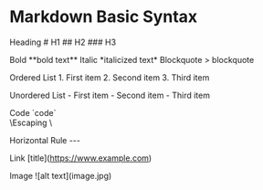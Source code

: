 # Markdown Basic Syntax

Heading	 \# H1
         \## H2
         \### H3
         
         
Bold	    \*\*bold text**
Italic	  \*italicized text*
Blockquote	\> blockquote

Ordered List	1. First item
              2. Second item
              3. Third item
              
Unordered List	- First item
                - Second item
                - Third item
                
Code	           \`code`\
\Escaping          \

Horizontal Rule	   ---

Link	  \[title](https://www.example.com)

Image	\!\[alt text](image.jpg)
              
              
